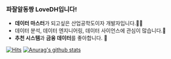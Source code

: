 ### 파잘알동짱 LoveDH입니다!
- **데이터 마스터**가 되고싶은 산업공학도이자 개발자입니다.👨‍💻
- 데이터 분석, 데이터 엔지니어링, 데이터 사이언스에 관심이 많습니다.👾
- **추천 시스템**과 **금융 데이터**를 좋아합니다. 🐢


[![Hits](https://hits.seeyoufarm.com/api/count/incr/badge.svg?url=https%3A%2F%2Fgithub.com%2FLoveDH&count_bg=%2379C83D&title_bg=%23555555&icon=&icon_color=%23E7E7E7&title=hits&edge_flat=false)](https://hits.seeyoufarm.com)
[![Anurag's github stats](https://github-readme-stats.vercel.app/api?username=LoveDH)](https://github.com/anuraghazra/github-readme-stats)


<!--
**LoveDH/LoveDH** is a ✨ _special_ ✨ repository because its `README.md` (this file) appears on your GitHub profile.

Here are some ideas to get you started:

- 🔭 I’m currently working on ...
- 🌱 I’m currently learning ...
- 👯 I’m looking to collaborate on ...
- 🤔 I’m looking for help with ...
- 💬 Ask me about ...
- 📫 How to reach me: ...
- 😄 Pronouns: ...
- ⚡ Fun fact: ...
-->

